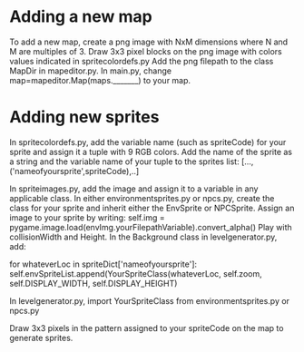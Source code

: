 
# Adding a new map

To add a new  map, create a png image with NxM dimensions where N and M are multiples of 3. 
Draw 3x3 pixel blocks on the png image with colors values indicated in spritecolordefs.py
Add the png filepath to the class MapDir in mapeditor.py.
In main.py, change map=mapeditor.Map(maps._______) to your map. 


# Adding new sprites

In spritecolordefs.py, add the variable name (such as spriteCode) for your sprite and assign it a tuple with 9 RGB colors. 
Add the name of the sprite as a string and the variable name of your tuple to the sprites list: [...,('nameofyoursprite',spriteCode),..]

In spriteimages.py, add the image and assign it to a variable in any applicable class.
In either environmentsprites.py or npcs.py, create the class for your sprite and inherit either the EnvSprite or NPCSprite.
Assign an image to your sprite by writing: self.img = pygame.image.load(envImg.yourFilepathVariable).convert_alpha()
Play with collisionWidth and Height.
In the Background class in levelgenerator.py, add:

for whateverLoc in spriteDict['nameofyoursprite']:
  self.envSpriteList.append(YourSpriteClass(whateverLoc, self.zoom, self.DISPLAY_WIDTH, self.DISPLAY_HEIGHT)
  
In levelgenerator.py, import YourSpriteClass from environmentsprites.py or npcs.py

Draw 3x3 pixels in the pattern assigned to your spriteCode on the map to generate sprites. 
